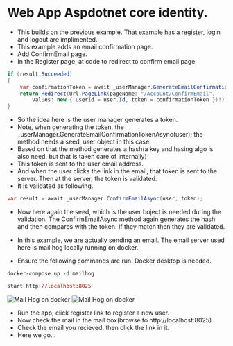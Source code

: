 # Web App Aspdotnet core identity.

- This builds on the previous example. That example has a register, login and logout are implimented.
- This example adds an email confirmation page.
- Add ConfirmEmail page.
- In the Register page, at code to redirect to confirm email page

```cs
if (result.Succeeded)
{
    var confirmationToken = await _userManager.GenerateEmailConfirmationTokenAsync(user);
    return Redirect(Url.PageLink(pageName: "/Account/ConfirmEmail",
        values: new { userId = user.Id, token = confirmationToken })!);
}
```

- So the idea here is the user manager generates a token. 
- Note, when generating the token, the _userManager.GenerateEmailConfirmationTokenAsync(user); the method needs a seed, user object in this case. 
- Based on that the method generates a hash(a key and hasing algo is also need, but that is taken care of internally)
- This token is sent to the user email address.
- And when the user clicks the link in the email, that token is sent to the server. Then at the server, the token is validated.
- It is validated as following.

```cs
var result = await _userManager.ConfirmEmailAsync(user, token);
```

- Now here again the seed, which is the user boject is needed during the validation. The ConfirmEmailAsync method again generates the hash and then compares with the token. If they match then they are validated.

- In this example, we are actually sending an email. The email server used here is mail hog locally running on docker. 
- Ensure the following commands are run. Docker desktop is needed. 
```ps
docker-compose up -d mailhog

start http://localhost:8025
```
![Mail Hog on docker](./images/20MailHog20.jpg)
![Mail Hog on docker](./images/20MailHog30.jpg)

- Run the app, click register link to register a new user.
- Now check the mail in the mail box(browse to http://localhost:8025)
- Check the email you recieved, then click the link in it.
- Here we go...